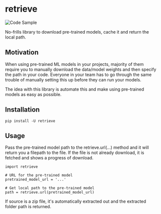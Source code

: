 # retrieve

![Code Sample](https://i.imgur.com/2vSkGIB.png)

No-frills library to download pre-trained models, cache it and return the local path.

## Motivation
When using pre-trained ML models in your projects, majority of them require you to manually download the data/model weights and then specify the path in your code. Everyone in your team has to go through the same trouble of manually setting this up before they can run your models.

The idea with this library is automate this and make using pre-trained models as easy as possible.

## Installation
```
pip install -U retrieve
```

## Usage
Pass the pre-trained model path to the retrieve.url(...) method and it will return you a filepath to the file. If the file is not already download, it is fetched and shows a progress of download.
```
import retrieve

# URL for the pre-trained model
pretrained_model_url = '...'

# Get local path to the pre-trained model
path = retrieve.url(pretrained_model_url)
```
If source is a zip file, it's automatically extracted out and the extracted folder path is returned.
